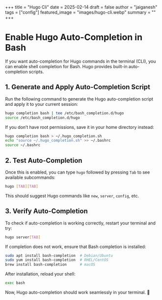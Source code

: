 +++
title = "Hugo Cli"
date = 2025-02-14
draft = false
author = "jaiganesh"
tags = ["config"]
featured_image = "images/hugo-cli.webp"
summary = ""
+++

# Enable Hugo Auto-Completion in Bash

If you want auto-completion for Hugo commands in the terminal (CLI), you can enable shell completion for Bash. Hugo provides built-in auto-completion scripts.

## **1. Generate and Apply Auto-Completion Script**

Run the following command to generate the Hugo auto-completion script and apply it to your current session:

```bash
hugo completion bash | tee /etc/bash_completion.d/hugo
source /etc/bash_completion.d/hugo
```

If you don’t have root permissions, save it in your home directory instead:

```bash
hugo completion bash > ~/.hugo_completion.sh
echo "source ~/.hugo_completion.sh" >> ~/.bashrc
source ~/.bashrc
```

## **2. Test Auto-Completion**

Once this is enabled, you can type `hugo` followed by pressing `Tab` to see available subcommands:

```bash
hugo [TAB][TAB]
```

This should suggest Hugo commands like `new`, `server`, `config`, etc.

## **3. Verify Auto-Completion**

To check if auto-completion is working correctly, restart your terminal and try:

```bash
hugo server[TAB]
```

If completion does not work, ensure that Bash completion is installed:

```bash
sudo apt install bash-completion  # Debian/Ubuntu
sudo yum install bash-completion  # RHEL/CentOS
brew install bash-completion      # macOS
```

After installation, reload your shell:

```bash
exec bash
```

Now, Hugo auto-completion should work seamlessly in your terminal. 🚀


